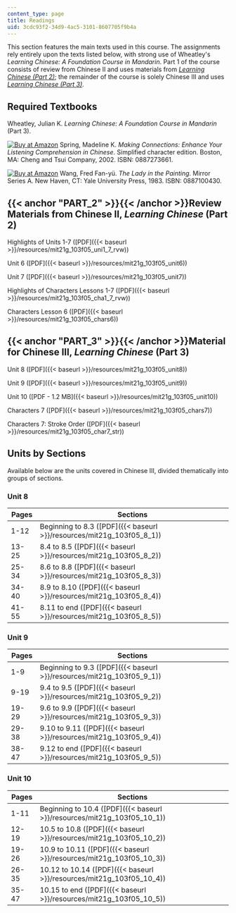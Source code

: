 ```yaml
---
content_type: page
title: Readings
uid: 3cdc93f2-34d9-4ac5-3101-8607705f9b4a
---
```


This section features the main texts used in this course. The assignments rely entirely upon the texts listed below, with strong use of Wheatley's _Learning Chinese: A Foundation Course in Mandarin_. Part 1 of the course consists of review from Chinese II and uses materials from [_Learning Chinese (Part 2)_](#PART_2); the remainder of the course is solely Chinese III and uses [_Learning Chinese (Part 3)_](#PART_3).

Required Textbooks
------------------

Wheatley, Julian K. _Learning Chinese: A Foundation Course in Mandarin_ (Part 3).

[![Buy at Amazon](/images/a_logo_17.gif)](http://www.amazon.com/exec/obidos/ASIN/0887273661/ref=nosim/mitopencourse-20) Spring, Madeline K. _Making Connections: Enhance Your Listening Comprehension in Chinese_. Simplified character edition. Boston, MA: Cheng and Tsui Company, 2002. ISBN: 0887273661.

[![Buy at Amazon](/images/a_logo_17.gif)](http://www.amazon.com/exec/obidos/ASIN/0887100430/ref=nosim/mitopencourse-20) Wang, Fred Fan-yü. _The Lady in the Painting_. Mirror Series A. New Haven, CT: Yale University Press, 1983. ISBN: 0887100430.

{{< anchor "PART_2" >}}{{< /anchor >}}Review Materials from Chinese II, _Learning Chinese_ (Part 2)
---------------------------------------------------------------------------------------------------

Highlights of Units 1-7 ([PDF]({{< baseurl >}}/resources/mit21g_103f05_uni1_7_rvw))

Unit 6 ([PDF]({{< baseurl >}}/resources/mit21g_103f05_unit6))

Unit 7 ([PDF]({{< baseurl >}}/resources/mit21g_103f05_unit7))

Highlights of Characters Lessons 1-7 ([PDF]({{< baseurl >}}/resources/mit21g_103f05_cha1_7_rvw))

Characters Lesson 6 ([PDF]({{< baseurl >}}/resources/mit21g_103f05_chars6))

{{< anchor "PART_3" >}}{{< /anchor >}}Material for Chinese III, _Learning Chinese_ (Part 3)
-------------------------------------------------------------------------------------------

Unit 8 ([PDF]({{< baseurl >}}/resources/mit21g_103f05_unit8))

Unit 9 ([PDF]({{< baseurl >}}/resources/mit21g_103f05_unit9))

Unit 10 ([PDF - 1.2 MB]({{< baseurl >}}/resources/mit21g_103f05_unit10))

Characters 7 ([PDF]({{< baseurl >}}/resources/mit21g_103f05_chars7))

Characters 7: Stroke Order ([PDF]({{< baseurl >}}/resources/mit21g_103f05_char7_str))

Units by Sections
-----------------

Available below are the units covered in Chinese III, divided thematically into groups of sections.

### Unit 8

| Pages | Sections |
| --- | --- |
| 1-12 | Beginning to 8.3 ([PDF]({{< baseurl >}}/resources/mit21g_103f05_8_1)) |
| 13-25 | 8.4 to 8.5 ([PDF]({{< baseurl >}}/resources/mit21g_103f05_8_2)) |
| 25-34 | 8.6 to 8.8 ([PDF]({{< baseurl >}}/resources/mit21g_103f05_8_3)) |
| 34-40 | 8.9 to 8.10 ([PDF]({{< baseurl >}}/resources/mit21g_103f05_8_4)) |
| 41-55 | 8.11 to end ([PDF]({{< baseurl >}}/resources/mit21g_103f05_8_5)) 

### Unit 9

| Pages | Sections |
| --- | --- |
| 1-9 | Beginning to 9.3 ([PDF]({{< baseurl >}}/resources/mit21g_103f05_9_1)) |
| 9-19 | 9.4 to 9.5 ([PDF]({{< baseurl >}}/resources/mit21g_103f05_9_2)) |
| 19-29 | 9.6 to 9.9 ([PDF]({{< baseurl >}}/resources/mit21g_103f05_9_3)) |
| 29-38 | 9.10 to 9.11 ([PDF]({{< baseurl >}}/resources/mit21g_103f05_9_4)) |
| 38-47 | 9.12 to end ([PDF]({{< baseurl >}}/resources/mit21g_103f05_9_5)) 

### Unit 10

| Pages | Sections |
| --- | --- |
| 1-11 | Beginning to 10.4 ([PDF]({{< baseurl >}}/resources/mit21g_103f05_10_1)) |
| 12-19 | 10.5 to 10.8 ([PDF]({{< baseurl >}}/resources/mit21g_103f05_10_2)) |
| 19-26 | 10.9 to 10.11 ([PDF]({{< baseurl >}}/resources/mit21g_103f05_10_3)) |
| 26-35 | 10.12 to 10.14 ([PDF]({{< baseurl >}}/resources/mit21g_103f05_10_4)) |
| 35-47 | 10.15 to end ([PDF]({{< baseurl >}}/resources/mit21g_103f05_10_5))
